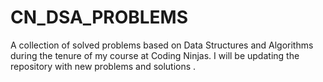 # CN_DSA_PROBLEMS
A collection of solved problems based on Data Structures and Algorithms during the tenure of my course at Coding Ninjas.  I will be updating the repository with new problems and solutions .
